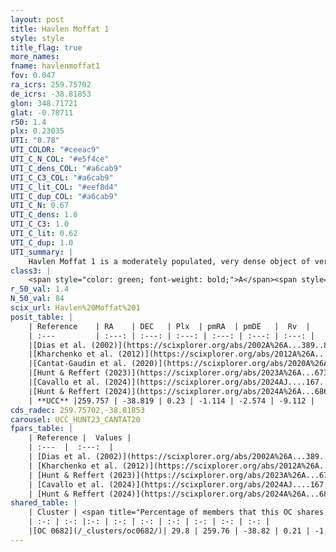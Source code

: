 ```yaml
---
layout: post
title: Havlen Moffat 1
style: style
title_flag: true
more_names: 
fname: havlenmoffat1
fov: 0.047
ra_icrs: 259.75702
de_icrs: -38.81853
glon: 348.71721
glat: -0.78711
r50: 1.4
plx: 0.23035
UTI: "0.78"
UTI_COLOR: "#ceeac9"
UTI_C_N_COL: "#e5f4ce"
UTI_C_dens_COL: "#a6cab9"
UTI_C_C3_COL: "#a6cab9"
UTI_C_lit_COL: "#eef8d4"
UTI_C_dup_COL: "#a6cab9"
UTI_C_N: 0.67
UTI_C_dens: 1.0
UTI_C_C3: 1.0
UTI_C_lit: 0.62
UTI_C_dup: 1.0
UTI_summary: |
    Havlen Moffat 1 is a moderately populated, very dense object of very high C3 quality. It is moderately studied in the literature. This object shares a moderate percentage of members with a later reported entry.
class3: |
    <span style="color: green; font-weight: bold;">A</span><span style="color: green; font-weight: bold;">A</span>
r_50_val: 1.4
N_50_val: 84
scix_url: Havlen%20Moffat%201
posit_table: |
    | Reference    | RA    | DEC   | Plx  | pmRA  | pmDE   |  Rv  |
    | :---         | :---: | :---: | :---: | :---: | :---: | :---: |
    |[Dias et al. (2002)](https://scixplorer.org/abs/2002A%26A...389..871D) | 259.725 | -38.817 | -- | -1.68 | -1.53 | -- |
    |[Kharchenko et al. (2012)](https://scixplorer.org/abs/2012A%26A...543A.156K) | 259.725 | -38.817 | -- | 0.08 | 0.0 | -- |
    |[Cantat-Gaudin et al. (2020)](https://scixplorer.org/abs/2020A%26A...640A...1C) | 259.752 | -38.817 | 0.211 | -1.047 | -2.552 | -- |
    |[Hunt & Reffert (2023)](https://scixplorer.org/abs/2023A%26A...673A.114H) | 259.761 | -38.816 | 0.255 | -1.131 | -2.619 | -76.506 |
    |[Cavallo et al. (2024)](https://scixplorer.org/abs/2024AJ....167...12C) | 259.706 | -38.76 | 0.254 | -- | -- | -- |
    |[Hunt & Reffert (2024)](https://scixplorer.org/abs/2024A%26A...686A..42H) | 259.761 | -38.816 | 0.255 | -1.131 | -2.619 | -76.506 |
    | **UCC** |259.757 | -38.819 | 0.23 | -1.114 | -2.574 | -9.112 | 
cds_radec: 259.75702,-38.81853
carousel: UCC_HUNT23_CANTAT20
fpars_table: |
    | Reference |  Values |
    | :---  |  :---:  |
    | [Dias et al. (2002)](https://scixplorer.org/abs/2002A%26A...389..871D) | `E(B-V)=1.84, Dist=3300.0, Age=6.6` |
    | [Kharchenko et al. (2012)](https://scixplorer.org/abs/2012A%26A...543A.156K) | `e_bv=1.77, distance=4854, log_age=6.95` |
    | [Hunt & Reffert (2023)](https://scixplorer.org/abs/2023A%26A...673A.114H) | `AV50=4.781, diffAV50=3.114, MOD50=12.822, logAge50=7.204` |
    | [Cavallo et al. (2024)](https://scixplorer.org/abs/2024AJ....167...12C) | `AV50=5.24, dMod50=12.75, logAge50=6.71, [Fe/H]50=-0.26` |
    | [Hunt & Reffert (2024)](https://scixplorer.org/abs/2024A%26A...686A..42H) | `MassJ=3503.17` |
shared_table: |
    | Cluster | <span title="Percentage of members that this OC shares with the ones listed">%</span>   | RA   | DEC   | Plx   | pmRA  | pmDE  | Rv | UTI |
    | :-: | :-: |:-: | :-: | :-: | :-: | :-: | :-: | :-: |
    |[OC 0682](/_clusters/oc0682/)| 29.8 | 259.76 | -38.82 | 0.21 | -1.16 | -2.57 | -11.21 |0.0 |
---
```

